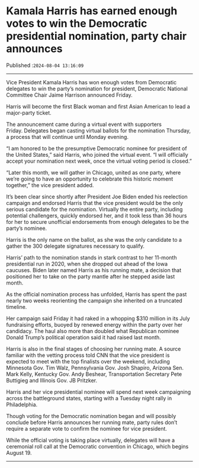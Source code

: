 # Kamala Harris has earned enough votes to win the Democratic presidential nomination, party chair announces

Published :`2024-08-04 13:16:09`

---

Vice President Kamala Harris has won enough votes from Democratic delegates to win the party’s nomination for president, Democratic National Committee Chair Jaime Harrison announced Friday.

Harris will become the first Black woman and first Asian American to lead a major-party ticket.

The announcement came during a virtual event with supporters Friday. Delegates began casting virtual ballots for the nomination Thursday, a process that will continue until Monday evening.

“I am honored to be the presumptive Democratic nominee for president of the United States,” said Harris, who joined the virtual event. “I will officially accept your nomination next week, once the virtual voting period is closed.”

“Later this month, we will gather in Chicago, united as one party, where we’re going to have an opportunity to celebrate this historic moment together,” the vice president added.

It’s been clear since shortly after President Joe Biden ended his reelection campaign and endorsed Harris that the vice president would be the only serious candidate for the nomination. Virtually the entire party, including potential challengers, quickly endorsed her, and it took less than 36 hours for her to secure unofficial endorsements from enough delegates to be the party’s nominee.

Harris is the only name on the ballot, as she was the only candidate to a gather the 300 delegate signatures necessary to qualify.

Harris’ path to the nomination stands in stark contrast to her 11-month presidential run in 2020, when she dropped out ahead of the Iowa caucuses. Biden later named Harris as his running mate, a decision that positioned her to take on the party mantle after he stepped aside last month.

As the official nomination process has unfolded, Harris has spent the past nearly two weeks reorienting the campaign she inherited on a truncated timeline.

Her campaign said Friday it had raked in a whopping $310 million in its July fundraising efforts, buoyed by renewed energy within the party over her candidacy. The haul also more than doubled what Republican nominee Donald Trump’s political operation said it had raised last month.

Harris is also in the final stages of choosing her running mate. A source familiar with the vetting process told CNN that the vice president is expected to meet with the top finalists over the weekend, including Minnesota Gov. Tim Walz, Pennsylvania Gov. Josh Shapiro, Arizona Sen. Mark Kelly, Kentucky Gov. Andy Beshear, Transportation Secretary Pete Buttigieg and Illinois Gov. JB Pritzker.

Harris and her vice presidential nominee will spend next week campaigning across the battleground states, starting with a Tuesday night rally in Philadelphia.

Though voting for the Democratic nomination began and will possibly conclude before Harris announces her running mate, party rules don’t require a separate vote to confirm the nominee for vice president.

While the official voting is taking place virtually, delegates will have a ceremonial roll call at the Democratic convention in Chicago, which begins August 19.

---

